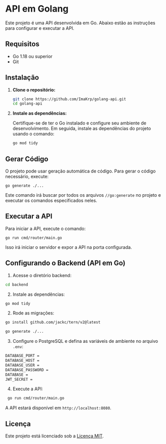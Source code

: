 # API em Golang

Este projeto é uma API desenvolvida em Go. Abaixo estão as instruções para configurar e executar a API.

## Requisitos

- Go 1.18 ou superior
- Git

## Instalação

1. **Clone o repositório:**

   ```bash
   git clone https://github.com/ImaKrp/golang-api.git
   cd golang-api
   ```

2. **Instale as dependências:**

   Certifique-se de ter o Go instalado e configure seu ambiente de desenvolvimento. Em seguida, instale as dependências do projeto usando o comando:

   ```bash
   go mod tidy
   ```

## Gerar Código

O projeto pode usar geração automática de código. Para gerar o código necessário, execute:

    go generate ./...

Este comando irá buscar por todos os arquivos `//go:generate` no projeto e executar os comandos especificados neles.

## Executar a API

Para iniciar a API, execute o comando:

    go run cmd/router/main.go

Isso irá iniciar o servidor e expor a API na porta configurada.

## Configurando o Backend (API em Go)

1. Acesse o diretório backend:

```bash
cd backend
```

2. Instale as dependências:

```bash
go mod tidy
```

2. Rode as migrações:

```bash
go install github.com/jackc/tern/v2@latest

go generate ./...
```

3. Configure o PostgreSQL e defina as variáveis de ambiente no arquivo `.env`:

```bash
DATABASE_PORT =
DATABASE_HOST =
DATABASE_USER =
DATABASE_PASSWORD =
DATABASE =
JWT_SECRET =
```

4. Execute a API:

```bash
 go run cmd/router/main.go
```

A API estará disponível em `http://localhost:8080`.

## Licença

Este projeto está licenciado sob a [Licença MIT](LICENSE).
